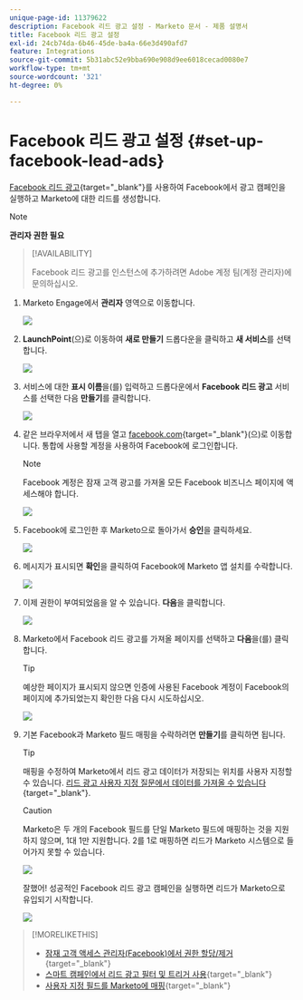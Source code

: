 ```yaml
---
unique-page-id: 11379622
description: Facebook 리드 광고 설정 - Marketo 문서 - 제품 설명서
title: Facebook 리드 광고 설정
exl-id: 24cb74da-6b46-45de-ba4a-66e3d490afd7
feature: Integrations
source-git-commit: 5b31abc52e9bba690e908d9ee6018cecad0080e7
workflow-type: tm+mt
source-wordcount: '321'
ht-degree: 0%

---
```


# Facebook 리드 광고 설정 {#set-up-facebook-lead-ads}

[Facebook 리드 광고](https://www.facebook.com/business/ads/ad-objectives/lead-generation){target="_blank"}를 사용하여 Facebook에서 광고 캠페인을 실행하고 Marketo에 대한 리드를 생성합니다.

>[!NOTE]
>
>**관리자 권한 필요**

>[!AVAILABILITY]
>
>Facebook 리드 광고를 인스턴스에 추가하려면 Adobe 계정 팀(계정 관리자)에 문의하십시오.

1. Marketo Engage에서 **관리자** 영역으로 이동합니다.

   ![](assets/set-up-facebook-lead-ads-1.png)

1. **LaunchPoint**(으)로 이동하여 **새로 만들기** 드롭다운을 클릭하고 **새 서비스**&#x200B;를 선택합니다.

   ![](assets/set-up-facebook-lead-ads-2.png)

1. 서비스에 대한 **표시 이름**&#x200B;을(를) 입력하고 드롭다운에서 **Facebook 리드 광고** 서비스를 선택한 다음 **만들기**&#x200B;를 클릭합니다.

   ![](assets/set-up-facebook-lead-ads-3.png)

1. 같은 브라우저에서 새 탭을 열고 [facebook.com](https://www.facebook.com){target="_blank"}(으)로 이동합니다. 통합에 사용할 계정을 사용하여 Facebook에 로그인합니다.

   >[!NOTE]
   >
   >Facebook 계정은 잠재 고객 광고를 가져올 모든 Facebook 비즈니스 페이지에 액세스해야 합니다.

   ![](assets/set-up-facebook-lead-ads-4.png)

1. Facebook에 로그인한 후 Marketo으로 돌아가서 **승인**&#x200B;을 클릭하세요.

   ![](assets/set-up-facebook-lead-ads-5.png)

1. 메시지가 표시되면 **확인**&#x200B;을 클릭하여 Facebook에 Marketo 앱 설치를 수락합니다.

   ![](assets/set-up-facebook-lead-ads-6.png)

1. 이제 권한이 부여되었음을 알 수 있습니다. **다음**&#x200B;을 클릭합니다.

   ![](assets/set-up-facebook-lead-ads-7.png)

1. Marketo에서 Facebook 리드 광고를 가져올 페이지를 선택하고 **다음**&#x200B;을(를) 클릭합니다.

   >[!TIP]
   >
   >예상한 페이지가 표시되지 않으면 인증에 사용된 Facebook 계정이 Facebook의 페이지에 추가되었는지 확인한 다음 다시 시도하십시오.

   ![](assets/set-up-facebook-lead-ads-8.png)

1. 기본 Facebook과 Marketo 필드 매핑을 수락하려면 **만들기**&#x200B;를 클릭하면 됩니다.

   >[!TIP]
   >
   >매핑을 수정하여 Marketo에서 리드 광고 데이터가 저장되는 위치를 사용자 지정할 수 있습니다. [리드 광고 사용자 지정 질문에서 데이터를 가져올 수 있습니다](/help/marketo/product-docs/demand-generation/facebook/set-up-facebook-lead-ads/map-custom-fields-to-marketo.md){target="_blank"}.

   >[!CAUTION]
   >
   >Marketo은 두 개의 Facebook 필드를 단일 Marketo 필드에 매핑하는 것을 지원하지 않으며, 1대 1만 지원합니다. 2를 1로 매핑하면 리드가 Marketo 시스템으로 들어가지 못할 수 있습니다.

   ![](assets/set-up-facebook-lead-ads-9.png)

   잘했어! 성공적인 Facebook 리드 광고 캠페인을 실행하면 리드가 Marketo으로 유입되기 시작합니다.

   ![](assets/set-up-facebook-lead-ads-10.png)

>[!MORELIKETHIS]
>
>* [잠재 고객 액세스 관리자(Facebook)에서 권한 할당/제거](https://www.facebook.com/business/help/540596413257598?id=735435806665862){target="_blank"}
>* [스마트 캠페인에서 리드 광고 필터 및 트리거 사용](/help/marketo/product-docs/demand-generation/facebook/use-lead-ads-filters-and-triggers-in-a-smart-campaign.md){target="_blank"}
>* [사용자 지정 필드를 Marketo에 매핑](/help/marketo/product-docs/demand-generation/facebook/set-up-facebook-lead-ads/map-custom-fields-to-marketo.md){target="_blank"}
